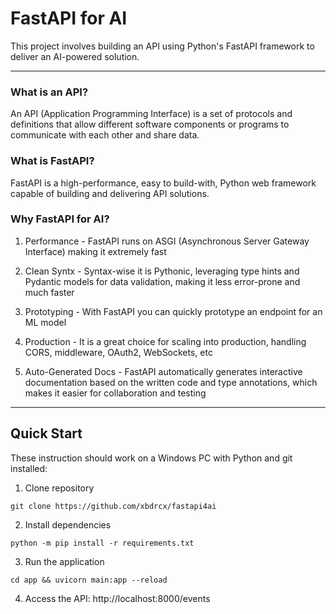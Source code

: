 # FastAPI for AI

This project involves building an API using Python's FastAPI framework to deliver an AI-powered solution.

---

### What is an API?

An API (Application Programming Interface) is a set of protocols and definitions that allow different software components or programs to communicate with each other and share data.

### What is FastAPI? 

FastAPI is a high-performance, easy to build-with, Python web framework capable of building and delivering API solutions.

### Why FastAPI for AI?

1. Performance - FastAPI runs on ASGI (Asynchronous Server Gateway Interface) making it extremely fast

2. Clean Syntx - Syntax-wise it is Pythonic, leveraging type hints and Pydantic models for data validation, making it less error-prone and much faster

3. Prototyping - With FastAPI you can quickly prototype an endpoint for an ML model

4. Production - It is a great choice for scaling into production, handling CORS, middleware, OAuth2, WebSockets, etc

5. Auto-Generated Docs - FastAPI automatically generates interactive documentation based on the written code and type annotations, which makes it easier for collaboration and testing

---

## Quick Start

These instruction should work on a Windows PC with Python and git installed:

1. Clone repository
```
git clone https://github.com/xbdrcx/fastapi4ai
```

2. Install dependencies
```
python -m pip install -r requirements.txt
```

3. Run the application
```
cd app && uvicorn main:app --reload
```

4. Access the API: http://localhost:8000/events


